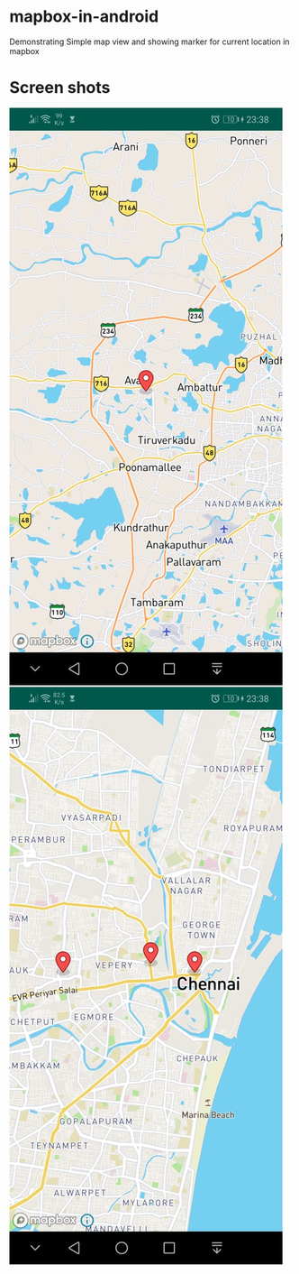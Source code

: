 # mapbox-in-android

Demonstrating Simple map view and showing marker for current
location in mapbox

# Screen shots

![Current Location](screen-shots/current-location.jpeg)
![Current Location](screen-shots/market.jpeg)